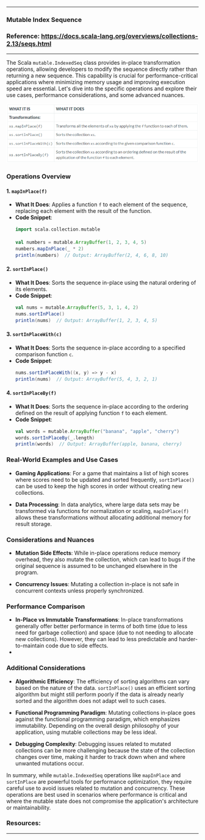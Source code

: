 
---

### Mutable Index Sequence

### Reference: <https://docs.scala-lang.org/overviews/collections-2.13/seqs.html>

---

The Scala `mutable.IndexedSeq` class provides in-place transformation operations, allowing developers to modify the sequence directly rather than returning a new sequence. This capability is crucial for performance-critical applications where minimizing memory usage and improving execution speed are essential. Let's dive into the specific operations and explore their use cases, performance considerations, and some advanced nuances.

![Mutable Index Sequence](mutable_index_sequence.png "Mutable Index Sequence")

### Operations Overview

#### 1. `mapInPlace(f)`
- **What It Does**: Applies a function `f` to each element of the sequence, replacing each element with the result of the function.
- **Code Snippet**:
  ```scala
  import scala.collection.mutable

  val numbers = mutable.ArrayBuffer(1, 2, 3, 4, 5)
  numbers.mapInPlace(_ * 2)
  println(numbers)  // Output: ArrayBuffer(2, 4, 6, 8, 10)
  ```

#### 2. `sortInPlace()`
- **What It Does**: Sorts the sequence in-place using the natural ordering of its elements.
- **Code Snippet**:
  ```scala
  val nums = mutable.ArrayBuffer(5, 3, 1, 4, 2)
  nums.sortInPlace()
  println(nums)  // Output: ArrayBuffer(1, 2, 3, 4, 5)
  ```

#### 3. `sortInPlaceWith(c)`
- **What It Does**: Sorts the sequence in-place according to a specified comparison function `c`.
- **Code Snippet**:
  ```scala
  nums.sortInPlaceWith((x, y) => y - x)
  println(nums)  // Output: ArrayBuffer(5, 4, 3, 2, 1)
  ```

#### 4. `sortInPlaceBy(f)`
- **What It Does**: Sorts the sequence in-place according to the ordering defined on the result of applying function `f` to each element.
- **Code Snippet**:
  ```scala
  val words = mutable.ArrayBuffer("banana", "apple", "cherry")
  words.sortInPlaceBy(_.length)
  println(words)  // Output: ArrayBuffer(apple, banana, cherry)
  ```

### Real-World Examples and Use Cases

- **Gaming Applications**: For a game that maintains a list of high scores where scores need to be updated and sorted frequently, `sortInPlace()` can be used to keep the high scores in order without creating new collections.


- **Data Processing**: In data analytics, where large data sets may be transformed via functions for normalization or scaling, `mapInPlace(f)` allows these transformations without allocating additional memory for result storage.

### Considerations and Nuances

- **Mutation Side Effects**: While in-place operations reduce memory overhead, they also mutate the collection, which can lead to bugs if the original sequence is assumed to be unchanged elsewhere in the program.


- **Concurrency Issues**: Mutating a collection in-place is not safe in concurrent contexts unless properly synchronized.

### Performance Comparison

- **In-Place vs Immutable Transformations**: In-place transformations generally offer better performance in terms of both time (due to less need for garbage collection) and space (due to not needing to allocate new collections). However, they can lead to less predictable and harder-to-maintain code due to side effects.
- 

### Additional Considerations

- **Algorithmic Efficiency**: The efficiency of sorting algorithms can vary based on the nature of the data. `sortInPlace()` uses an efficient sorting algorithm but might still perform poorly if the data is already nearly sorted and the algorithm does not adapt well to such cases.


- **Functional Programming Paradigm**: Mutating collections in-place goes against the functional programming paradigm, which emphasizes immutability. Depending on the overall design philosophy of your application, using mutable collections may be less ideal.


- **Debugging Complexity**: Debugging issues related to mutated collections can be more challenging because the state of the collection changes over time, making it harder to track down when and where unwanted mutations occur.

In summary, while `mutable.IndexedSeq` operations like `mapInPlace` and `sortInPlace` are powerful tools for performance optimization, they require careful use to avoid issues related to mutation and concurrency. These operations are best used in scenarios where performance is critical and where the mutable state does not compromise the application's architecture or maintainability.

### Resources:

---
